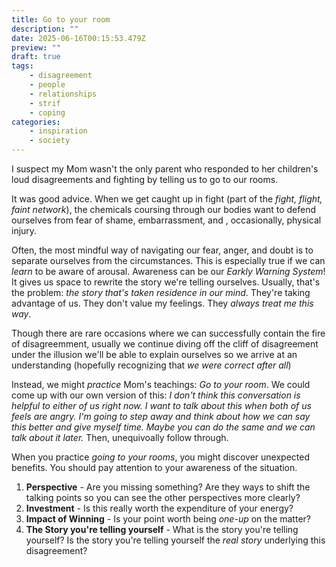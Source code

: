 ```yaml
---
title: Go to your room
description: ""
date: 2025-06-16T00:15:53.479Z
preview: ""
draft: true
tags:
    - disagreement
    - people
    - relationships
    - strif
    - coping
categories:
    - inspiration
    - society
---
```

I suspect my Mom wasn't the only parent who responded to her children's loud disagreements and fighting by telling us to go to our rooms. 

It was good advice. When we get caught up in fight (part of the *fight, flight, faint network*), the chemicals coursing through our bodies want to defend ourselves from fear of shame, embarrassment, and , occasionally, physical injury. 

Often, the most mindful way of navigating our fear, anger, and doubt is to separate ourselves from the circumstances. This is especially true if we can *learn* to be aware of arousal. Awareness can be our *Earkly Warning System*! It gives us space to rewrite the story we're telling ourselves. Usually, that's the problem: *the story that's taken residence in our mind*. They're taking advantage of us. They don't value my feelings. They *always treat me this way*. 

Though there are rare occasions where we can successfully contain the fire of disagreemment, usually we continue diving off the cliff of disagreement under the illusion we'll be able to explain ourselves so we arrive at an understanding (hopefully recognizing that *we were correct after all*)
 
Instead, we might *practice* Mom's teachings: *Go to your room*. We could come up with our own version of this: *I don't think this conversation is helpful to either of us right now. I want to talk about this when both of us feels are angry. I'm going to step away and think about how we can say this better and give myself time. Maybe you can do the same and we can talk about it later.* Then, unequivoally follow through. 

When you practice *going to your rooms*, you might discover unexpected benefits. You should pay attention to your awareness of the situation. 
1. **Perspective** - Are you missing something? Are they ways to shift the talking points so you can see the other perspectives more clearly?
2. **Investment** - Is this really worth the expenditure of your energy?
3. **Impact of Winning** - Is your point worth being *one-up* on the matter?
4. **The Story you're telling yourself** - What is the story you're telling yourself? Is the story you're telling yourself the *real story* underlying this disagreement?